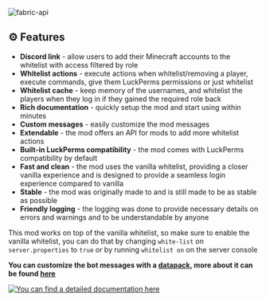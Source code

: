 ![fabric-api](https://cdn.jsdelivr.net/npm/@intergrav/devins-badges@3/assets/cozy/requires/fabric-api_vector.svg)

## ⚙️ Features
- **Discord link** - allow users to add their Minecraft accounts to the whitelist with access filtered by role
- **Whitelist actions** - execute actions when whitelist/removing a player, execute commands, give them LuckPerms permissions or just whitelist
- **Whitelist cache** - keep memory of the usernames, and whitelist the players when they log in if they gained the required role back
- **Rich documentation** - quickly setup the mod and start using within minutes
- **Custom messages** - easily customize the mod messages
- **Extendable** - the mod offers an API for mods to add more whitelist actions
- **Built-in LuckPerms compatibility** - the mod comes with LuckPerms compatibility by default
- **Fast and clean** - the mod uses the vanilla whitelist, providing a closer vanilla experience and is designed to provide a seamless login experience compared to vanilla
- **Stable** - the mod was originally made to and is still made to be as stable as possible
- **Friendly logging** - the logging was done to provide necessary details on errors and warnings and to be understandable by anyone

This mod works on top of the vanilla whitelist, so make sure to enable the vanilla whitelist, you can do that by changing `white-list` on `server.properties` to `true` or by running `whitelist on` on the server console

**You can customize the bot messages with a <u>datapack</u>, more about it can be found <u>[here](https://docs.awakenedredstone.com/minecraft/autowhitelist/advanced/custom-messages)</u>**

[![You can find a detailed documentation here](https://cdn.jsdelivr.net/npm/@intergrav/devins-badges@3/assets/cozy/documentation/generic_vector.svg)](https://docs.awakenedredstone.com/minecraft/autowhitelist/install)
